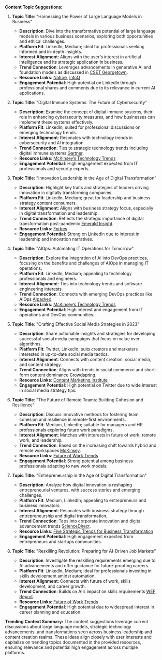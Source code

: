 **Content Topic Suggestions:**

1. **Topic Title**: "Harnessing the Power of Large Language Models in Business"
   - **Description**: Dive into the transformative potential of large language models in various business scenarios, exploring both opportunities and ethical challenges.
   - **Platform Fit**: LinkedIn, Medium; ideal for professionals seeking informed and in-depth insights.
   - **Interest Alignment**: Aligns with the user's interest in artificial intelligence and its strategic application in business.
   - **Trend Connection**: Leverages advancements in generative AI and foundation models as discussed in [CSET Georgetown](https://cset.georgetown.edu/article/what-are-generative-ai-large-language-models-and-foundation-models/).
   - **Resource Links**: [Nature](https://www.nature.com/articles/s43856-023-00370-1), [InfoQ](https://www.infoq.com/articles/llms-evolution-ai-infrastructure/)
   - **Engagement Potential**: High potential on LinkedIn through professional shares and comments due to its relevance in current AI applications.

2. **Topic Title**: "Digital Immune Systems: The Future of Cybersecurity"
   - **Description**: Examine the concept of digital immune systems, their role in enhancing cybersecurity measures, and how businesses can implement these systems effectively.
   - **Platform Fit**: LinkedIn; suited for professional discussions on emerging technology trends.
   - **Interest Alignment**: Resonates with technology trends in cybersecurity and AI integration.
   - **Trend Connection**: Ties to strategic technology trends including digital immune systems [Gartner](https://www.gartner.com/en/articles/gartner-top-10-strategic-technology-trends-for-2023).
   - **Resource Links**: [McKinsey’s Technology Trends](https://www.mckinsey.com/~/media/mckinsey/business%20functions/mckinsey%20digital/our%20insights/mckinsey%20technology%20trends%20outlook%202023/mckinsey-technology-trends-outlook-2023-v5.pdf)
   - **Engagement Potential**: High engagement expected from IT professionals and security experts.

3. **Topic Title**: "Innovation Leadership in the Age of Digital Transformation"
   - **Description**: Highlight key traits and strategies of leaders driving innovation in digitally transforming companies.
   - **Platform Fit**: LinkedIn, Medium; great for leadership and business strategy content consumers.
   - **Interest Alignment**: Aligns with business strategy focus, especially in digital transformation and leadership.
   - **Trend Connection**: Reflects the strategic importance of digital transformation post-pandemic [Emerald Insight](https://www.emerald.com/jsma/article/17/2/244/1231908/Business-digital-transformation-strategy).
   - **Resource Links**: [Forbes](https://www.forbes.com/sites/bernardmarr/2023/10/12/the-impact-of-digital-transformation-on-business-models-opportunities-and-challenges/)
   - **Engagement Potential**: Strong on LinkedIn due to interest in leadership and innovation narratives.

4. **Topic Title**: "AIOps: Automating IT Operations for Tomorrow"
   - **Description**: Explore the integration of AI into DevOps practices, focusing on the benefits and challenges of AIOps in managing IT operations.
   - **Platform Fit**: LinkedIn, Medium; appealing to technology professionals and engineers.
   - **Interest Alignment**: Ties into technology trends and software engineering interests.
   - **Trend Connection**: Connects with emerging DevOps practices like AIOps [Alpacked](https://alpacked.io/blog/top-12-devops-trends-for-2023/).
   - **Resource Links**: [McKinsey’s Technology Trends](https://www.mckinsey.com/~/media/mckinsey/business%20functions/mckinsey%20digital/our%20insights/mckinsey%20technology%20trends%20outlook%202023/mckinsey-technology-trends-outlook-2023-v5.pdf)
   - **Engagement Potential**: High interest and engagement from IT operations and DevOps communities.

5. **Topic Title**: "Crafting Effective Social Media Strategies in 2023"
   - **Description**: Share actionable insights and strategies for developing successful social media campaigns that focus on value over algorithms.
   - **Platform Fit**: Twitter, LinkedIn; suits creators and marketers interested in up-to-date social media tactics.
   - **Interest Alignment**: Connects with content creation, social media, and content strategy.
   - **Trend Connection**: Aligns with trends in social commerce and short-form content dominance [Crowdspring](https://www.crowdspring.com/blog/social-media-trends/).
   - **Resource Links**: [Content Marketing Institute](https://contentmarketinginstitute.com/content-marketing-strategy/80-trends-in-content-marketing-for-success-in-2023)
   - **Engagement Potential**: High potential on Twitter due to wide interest in social media strategy tips.

6. **Topic Title**: "The Future of Remote Teams: Building Cohesion and Resilience"
   - **Description**: Discuss innovative methods for fostering team cohesion and resilience in remote-first environments.
   - **Platform Fit**: Medium, LinkedIn; suitable for managers and HR professionals exploring future work paradigms.
   - **Interest Alignment**: Matches with interests in future of work, remote work, and leadership.
   - **Trend Connection**: Based on the increasing shift towards hybrid and remote workspaces [McKinsey](https://www.mckinsey.com/featured-insights/future-of-work).
   - **Resource Links**: [Future of Work Trends](https://www.linezero.com/blog/10-future-of-work-trends-to-watch-in-2023-and-beyond)
   - **Engagement Potential**: Strong potential among business professionals adapting to new work models.

7. **Topic Title**: "Entrepreneurship in the Age of Digital Transformation"
   - **Description**: Analyze how digital innovation is reshaping entrepreneurial ventures, with success stories and emerging challenges.
   - **Platform Fit**: Medium, LinkedIn; appealing to entrepreneurs and business innovators.
   - **Interest Alignment**: Resonates with business strategy through entrepreneurship and digital transformation.
   - **Trend Connection**: Taps into corporate innovation and digital advancement trends [ScienceDirect](https://www.sciencedirect.com/science/article/pii/S240584402410936X).
   - **Resource Links**: [Five Strategic Trends for Business Transformation](https://www.linkedin.com/pulse/five-strategic-trends-business-transformation-2023)
   - **Engagement Potential**: High engagement expected from entrepreneurs and startups communities.

8. **Topic Title**: "Reskilling Revolution: Preparing for AI-Driven Job Markets"
   - **Description**: Investigate the reskilling requirements emerging due to AI advancements and offer guidance for future-proofing careers.
   - **Platform Fit**: LinkedIn, Medium; ideal for professionals investing in skills development amidst automation.
   - **Interest Alignment**: Connects with future of work, skills development, and career growth.
   - **Trend Connection**: Builds on AI’s impact on skills requirements [WEF Report](https://www3.weforum.org/docs/WEF_Future_of_Jobs_2023.pdf).
   - **Resource Links**: [Future of Work Trends](https://www.linezero.com/blog/10-future-of-work-trends-to-watch-in-2023-and-beyond)
   - **Engagement Potential**: High potential due to widespread interest in career planning and education.

**Trending Context Summary:**
The content suggestions leverage current discussions about large language models, strategic technology advancements, and transformations seen across business leadership and content creation realms. These ideas align closely with user interests and capitalize on trending topics documented in the provided resources, ensuring relevance and potential high engagement across multiple platforms.